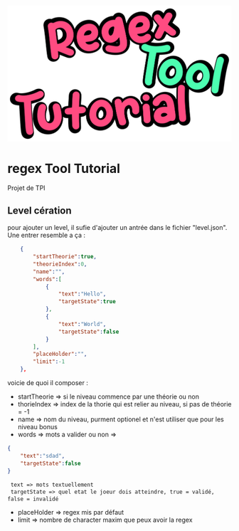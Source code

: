 ![Logo](./media/LogoWithWitheLine.png "Logo")
# regex Tool Tutorial
Projet de TPI

## Level cération 
pour ajouter un level, il sufie d'ajouter un antrée dans le fichier "level.json". Une entrer resemble a ça : 

```JSON
    {
        "startTheorie":true,
        "theorieIndex":0,
        "name":"",
        "words":[
            {
                "text":"Hello",
                "targetState":true
            },
            {
                "text":"World",
                "targetState":false
            }
        ],
        "placeHolder":"",
        "limit":-1
    },
```
voicie de quoi il composer : 
- startTheorie => si le niveau commence par une théorie ou non
- thorieIndex => index de la thorie qui est relier au niveau, si pas de théorie = -1
- name => nom du niveau, purment optionel et n'est utiliser que pour les niveau bonus
- words => mots a valider ou non => 
```JSON
{
	"text":"sdad",
	"targetState":false
}
```
	 text => mots textuellement
	 targetState => quel etat le joeur dois atteindre, true = validé, false = invalidé

- placeHolder => regex mis par défaut
- limit => nombre de character maxim que peux avoir la regex

